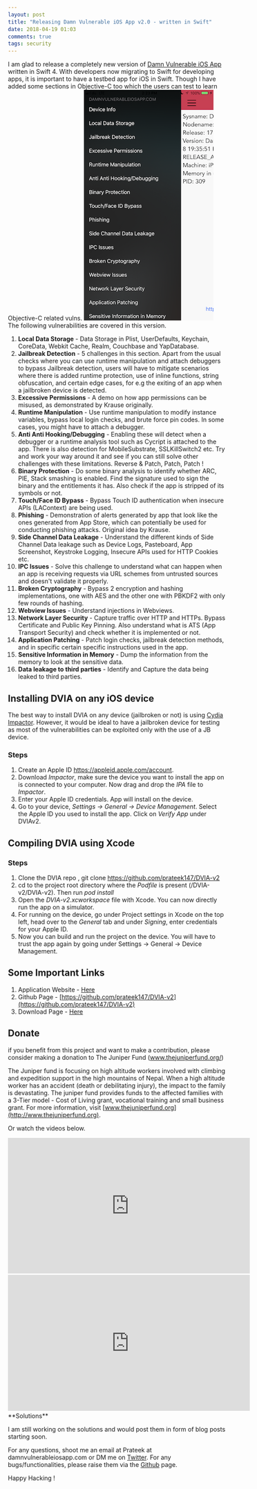 ```yaml
---
layout: post
title: "Releasing Damn Vulnerable iOS App v2.0 - written in Swift"
date: 2018-04-19 01:03
comments: true
tags: security
---
```


I am glad to release a completely new version of [Damn Vulnerable iOS App](http://damnvulnerableiosapp.com) written in Swift 4\. With developers now migrating to Swift for developing apps, it is important to have a testbed app for iOS in Swift. Though I have added some sections in Objective-C too which the users can test to learn Objective-C related vulns. ![1](/images/posts/dvia2/dvia.png) The following vulnerabilities are covered in this version.

<!--more-->

1.  **Local Data Storage** - Data Storage in Plist, UserDefaults, Keychain, CoreData, Webkit Cache, Realm, Couchbase and YapDatabase.
2.  **Jailbreak Detection** - 5 challenges in this section. Apart from the usual checks where you can use runtime manipulation and attach debuggers to bypass Jailbreak detection, users will have to mitigate scenarios where there is added runtime protection, use of inline functions, string obfuscation, and certain edge cases, for e.g the exiting of an app when a jailbroken device is detected.
3.  **Excessive Permissions** - A demo on how app permissions can be misused, as demonstrated by Krause originally.
4.  **Runtime Manipulation** - Use runtime manipulation to modify instance variables, bypass local login checks, and brute force pin codes. In some cases, you might have to attach a debugger.
5.  **Anti Anti Hooking/Debugging** - Enabling these will detect when a debugger or a runtime analysis tool such as Cycript is attached to the app. There is also detection for MobileSubstrate, SSLKillSwitch2 etc. Try and work your way around it and see if you can still solve other challenges with these limitations. Reverse & Patch, Patch, Patch !
6.  **Binary Protection** - Do some binary analysis to identify whether ARC, PIE, Stack smashing is enabled. Find the signature used to sign the binary and the entitlements it has. Also check if the app is stripped of its symbols or not.
7.  **Touch/Face ID Bypass** - Bypass Touch ID authentication when insecure APIs (LAContext) are being used.
8.  **Phishing** - Demonstration of alerts generated by app that look like the ones generated from App Store, which can potentially be used for conducting phishing attacks. Original idea by Krause.
9.  **Side Channel Data Leakage** - Understand the different kinds of Side Channel Data leakage such as Device Logs, Pasteboard, App Screenshot, Keystroke Logging, Insecure APIs used for HTTP Cookies etc.
10.  **IPC Issues** - Solve this challenge to understand what can happen when an app is receiving requests via URL schemes from untrusted sources and doesn't validate it properly.
11.  **Broken Cryptography** - Bypass 2 encryption and hashing implementations, one with AES and the other one with PBKDF2 with only few rounds of hashing.
12.  **Webview Issues** - Understand injections in Webviews.
13.  **Network Layer Security** - Capture traffic over HTTP and HTTPs. Bypass Certificate and Public Key Pinning. Also understand what is ATS (App Transport Security) and check whether it is implemented or not.
14.  **Application Patching** - Patch login checks, jailbreak detection methods, and in specific certain specific instructions used in the app.
15.  **Sensitive Information in Memory** - Dump the information from the memory to look at the sensitive data.
16.  **Data leakage to third parties** - Identify and Capture the data being leaked to third parties.

## Installing DVIA on any iOS device

The best way to install DVIA on any device (jailbroken or not) is using [Cydia Impactor](http://www.cydiaimpactor.com/
). However, it would be ideal to have a jailbroken device for testing as most of the vulnerabilities can be exploited only with the use of a JB device.

### Steps

1.  Create an Apple ID https://appleid.apple.com/account.
2.  Download _Impactor_, make sure the device you want to install the app on is connected to your computer. Now drag and drop the _IPA_ file to _Impactor_.
3.  Enter your Apple ID credentials. App will install on the device.
4.  Go to your device, _Settings -> General -> Device Management_. Select the Apple ID you used to install the app. Click on _Verify App_ under DVIAv2.

## Compiling DVIA using Xcode

### Steps

1.  Clone the DVIA repo , git clone https://github.com/prateek147/DVIA-v2
2.  cd to the project root directory where the _Podfile_ is present (/DVIA-v2/DVIA-v2). Then run _pod install_
3.  Open the _DVIA-v2.xcworkspace_ file with Xcode. You can now directly run the app on a simulator.
4.  For running on the device, go under Project settings in Xcode on the top left, head over to the _General_ tab and under _Signing_, enter credentials for your Apple ID.
5.  Now you can build and run the project on the device. You will have to trust the app again by going under Settings -> General -> Device Management.

## Some Important Links

1.  Application Website - [Here](http://damnvulnerableiosapp.com)
2.  Github Page - [https://github.com/prateek147/DVIA-v2](https://github.com/prateek147/DVIA-v2)
3.  Download Page - [Here](http://damnvulnerableiosapp.com#downloads)

## Donate

if you benefit from this project and want to make a contribution, please consider making a donation to The Juniper Fund (www.thejuniperfund.org/)

The Juniper fund is focusing on high altitude workers involved with climbing and expedition support in the high mountains of Nepal. When a high altitude worker has an accident (death or debilitating injury), the impact to the family is devastating. The juniper fund provides funds to the affected families with a 3-Tier model - Cost of Living grant, vocational training and small business grant. For more information, visit [www.thejuniperfund.org](http://www.thejuniperfund.org).

Or watch the videos below.

<iframe width="560" height="314" src="https://www.youtube.com/embed/HsV6jaA5J2I" frameborder="0" allow="autoplay; encrypted-media" allowfullscreen=""></iframe><iframe width="560" height="315" src="https://www.youtube.com/embed/6dHXcoF590E" frameborder="0" allow="autoplay; encrypted-media" allowfullscreen=""></iframe>**Solutions**

I am still working on the solutions and would post them in form of blog posts starting soon.

For any questions, shoot me an email at Prateek at damnvulnerableiosapp.com or DM me on [Twitter](https://twitter.com/prateekg147). For any bugs/functionalities, please raise them via the [Github](https://github.com/prateek147/DVIA-v2) page.

Happy Hacking !
